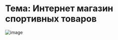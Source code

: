 # Тема: Интернет магазин спортивных товаров 

![image](https://github.com/calotesversicolor/db_pr/assets/78222610/1d795cb4-60c9-4f77-970c-4f81db0640da)
